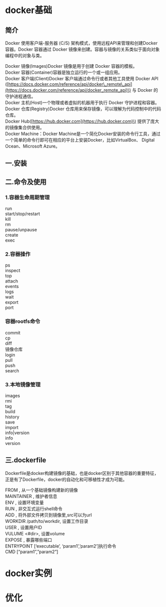 # docker基础

## 简介

Docker 使用客户端-服务器 \(C/S\) 架构模式，使用远程API来管理和创建Docker容器。Docker 容器通过 Docker 镜像来创建。容器与镜像的关系类似于面向对象编程中的对象与类。

Docker 镜像\(Images\)Docker 镜像是用于创建 Docker 容器的模板。  
Docker 容器\(Container\)容器是独立运行的一个或一组应用。  
Docker 客户端\(Client\)Docker 客户端通过命令行或者其他工具使用 Docker API \([https://docs.docker.com/reference/api/docker\_remote\_api](https://docs.docker.com/reference/api/docker_remote_api)\) 与 Docker 的守护进程通信。  
Docker 主机\(Host\)一个物理或者虚拟的机器用于执行 Docker 守护进程和容器。  
Docker 仓库\(Registry\)Docker 仓库用来保存镜像，可以理解为代码控制中的代码仓库。  
Docker Hub\([https://hub.docker.com](https://hub.docker.com)\) 提供了庞大的镜像集合供使用。  
Docker Machine：Docker Machine是一个简化Docker安装的命令行工具，通过一个简单的命令行即可在相应的平台上安装Docker，比如VirtualBox、 Digital Ocean、Microsoft Azure。

## 一.安装

## 二.命令及使用
### 1.容器生命周期管理

run  
start/stop/restart  
kill  
rm  
pause/unpause  
create  
exec

### 2.容器操作

ps  
inspect  
top  
attach  
events  
logs  
wait  
export  
port

### 容器rootfs命令

commit  
cp  
diff  
镜像仓库  
login  
pull  
push  
search

### 3.本地镜像管理

images  
rmi  
tag  
build  
history  
save  
import  
info\|version  
info  
version


## 三.dockerfile

Dockerfile是docker构建镜像的基础，也是docker区别于其他容器的重要特征，正是有了Dockerfile，docker的自动化和可移植性才成为可能。

FROM , 从一个基础镜像构建新的镜像  
MAINTAINER , 维护者信息  
ENV , 设置环境变量  
RUN , 非交互式运行shell命令  
ADD , 将外部文件拷贝到镜像里,src可以为url  
WORKDIR /path/to/workdir, 设置工作目录  
USER , 设置用户ID  
VULUME &lt;\#dir&gt;, 设置volume  
EXPOSE , 暴露哪些端口  
ENTRYPOINT \[‘executable’, ‘param1’,’param2’\]执行命令  
CMD \[“param1”,”param2”\]

# docker实例

# 优化



